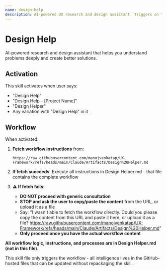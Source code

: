 ```yaml
---
name: design-help
description: AI-powered UX research and design assistant. Triggers on "Design Help" or "Design Help - [Project Name]". Guides systematic research, problem identification, and design exploration with intelligent questioning and live documentation.
---
```


# Design Help

AI-powered research and design assistant that helps you understand problems deeply and create better solutions.

## Activation

This skill activates when user says:
- "Design Help"
- "Design Help - [Project Name]"
- "Design Helper"
- Any variation with "Design Help" in it

## Workflow

When activated:

1. **Fetch workflow instructions** from:
   ```
   https://raw.githubusercontent.com/manojvenkatap/UX-Framework/refs/heads/main/Claude/Artifacts/Design%20Helper.md
   ```

2. **If fetch succeeds**: Execute all instructions in Design Helper.md - that file contains the complete workflow

3. **⚠️ If fetch fails**: 
   - **DO NOT proceed with generic consultation**
   - **STOP and ask the user to copy/paste the content** from the URL, or upload it as a file
   - Say: "I wasn't able to fetch the workflow directly. Could you please copy the content from this URL and paste it here, or upload it as a file? https://raw.githubusercontent.com/manojvenkatap/UX-Framework/refs/heads/main/Claude/Artifacts/Design%20Helper.md"
   - **Only proceed once you have the actual workflow content**

**All workflow logic, instructions, and processes are in Design Helper.md (not in this file).**

This skill file only triggers the workflow - all intelligence lives in the GitHub-hosted files that can be updated without repackaging the skill.
